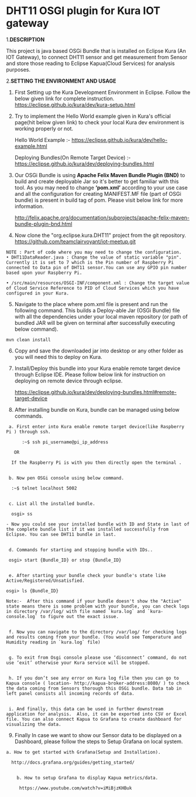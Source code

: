 DHT11 OSGI plugin for Kura IOT gateway
===================================

1.**DESCRIPTION**

This project is java based OSGi Bundle that is installed on Eclipse Kura (An IOT Gateway), to connect DHT11 sensor and get measurement from Sensor and store those reading to Eclipse Kapua(Cloud Services) for analysis purposes.

2.**SETTING THE ENVIRONMENT AND USAGE**

   1. First Setting up the Kura Development Environment in Eclipse. Follow the below given link for complete instruction.
       https://eclipse.github.io/kura/dev/kura-setup.html
       
   2. Try to implement the Hello World example given in Kura's official page(hit below given link) to check your local Kura 	    dev environment is working properly or not.
   
       Hello World Example :- https://eclipse.github.io/kura/dev/hello-example.html
       
       Deploying Bundles(On Remote Target Device) :- https://eclipse.github.io/kura/dev/deploying-bundles.html
       
   3. Our OSGi Bundle is using **Apache Felix Maven Bundle Plugin (BND)** to build and create deployable Jar so it's better 	  to get familiar with this tool. As you may need to change **‘pom.xml’** according to your use case and all the 	       configuration for creating MANIFEST.MF file (part of OSGi bundle) is present in build tag of pom. Please visit below 	  link for more information. 
       
       http://felix.apache.org/documentation/subprojects/apache-felix-maven-bundle-plugin-bnd.html 
       
   4. Now clone the "org.eclipse.kura.DHT11" project from the git repository. 							https://github.com/teamclairvoyant/iot-meetup.git
    
    NOTE : Part of code where you may need to change the configuration.
    • DHT11DataReader.java : Change the value of static variable "pin". Currently it is set to 7 which is the Pin number of Raspberry Pi connected to Data pin of DHT11 sensor.You can use any GPIO pin number based upon your Raspberry Pi.
    
    • /src/main/resources/OSGI-INF/component.xml : Change the target value of Cloud Service Reference to PID of Cloud Services which you have configured in your Kura.
    
   5. Navigate to the place where pom.xml file is present and run the following command. This builds a Deploy-able Jar
      (OSGi Bundle) file with all the dependencies under your local maven repository (or path of bundled JAR will be given on       terminal after successfully executing below command).
       
        
	mvn clean install       
    
   6. Copy and save the downloaded jar into desktop or any other folder as you will need this to deploy on Kura.
    
   7. Install/Deploy this bundle into your Kura enable remote target device through Eclipse IDE. Please follow below link for       instruction on deploying on remote device through eclipse.
   
       https://eclipse.github.io/kura/dev/deploying-bundles.html#remote-target-device
       
   8. After installing bundle on Kura, bundle can be managed using below commands.
    
     a. First enter into Kura enable remote target device(like Raspberry Pi ) through ssh.
     
          :~$ ssh pi_username@pi_ip_address
	  
	   OR
	   
 	  If the Raspberry Pi is with you then directly open the terminal .


     b. Now pen OSGi console using below command.
     
	  :~$ telnet localhost 5002


     c. List all the installed bundle.
     
	  osgi> ss 
	  
	- Now you could see your installed bundle with ID and State in last of the complete bundle list if it was installed successfully from Eclipse. You can see DHT11 bundle in last.
     
     
     d. Commands for starting and stopping bundle with IDs..
     
	 osgi> start {Bundle_ID} or stop {Bundle_ID} 


     e. After starting your bundle check your bundle's state like Active/Registered/Unsatisfied. 	
     
	osgi> ls {Bundle_ID}
	
	Note:-  After this command if your bundle doesn't show the "Active" state means there is some problem with your bundle, you can check logs in directory /var/log/ with file named `kura.log` and `kura-console.log` to figure out the exact issue.


     f. Now you can navigate to the directory /var/log/ for checking logs and results coming from your bundle. (You would see Temperature and Humidity reading in `kura.log` file)
     
     
     g. To exit from Osgi console please use ‘disconnect’ command, do not use ‘exit’ otherwise your Kura service will be stopped.
    
    
     h. If you don’t see any error on Kura log file then you can go to Kapua console ( location- http://kapua-broker-address:8080/ ) to check the data coming from Sensors thorough this OSGi bundle. Data tab in left panel consists all incoming records of data.


     i. And finally, this data can be used in further downstream application for analysis.  Also, it can be exported into CSV or Excel file. You can also connect Kapua to Grafana to create dashboard for visualizing the data.
    
    
    
   9. Finally In case we want to show our Sensor data to be displayed on a Dashboard, please follow the steps to Setup Grafana on local system.
   
   	a. How to get started with Grafana(Setup and Installation).
	
	  http://docs.grafana.org/guides/getting_started/
	  
		
        b. How to setup Grafana to display Kapua metrics/data. 
	
         https://www.youtube.com/watch?v=iMiBjzKHBuk
	 
